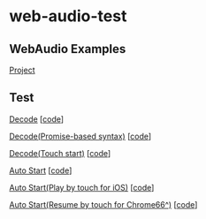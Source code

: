 # web-audio-test

## WebAudio Examples

[Project](examples)

## Test

[Decode](https://zprodev.github.io/web-audio-test/tests/decode/) [[code](tests/decode/index.js)]

[Decode(Promise-based syntax)](https://zprodev.github.io/web-audio-test/tests/decode-promise/) [[code](tests/decode-promise/index.js)]

[Decode(Touch start)](https://zprodev.github.io/web-audio-test/tests/decode-touch-start/) [[code](tests/decode-touch-start/index.js)]

[Auto Start](https://zprodev.github.io/web-audio-test/tests/auto-start/) [[code](tests/auto-start/index.js)]

[Auto Start(Play by touch for iOS)](https://zprodev.github.io/web-audio-test/tests/auto-start-touch-play/) [[code](tests/auto-start-touch-play/index.js)]

[Auto Start(Resume by touch for Chrome66^)](https://zprodev.github.io/web-audio-test/tests/auto-start-touch-resume/) [[code](tests/auto-start-touch-resume/index.js)]